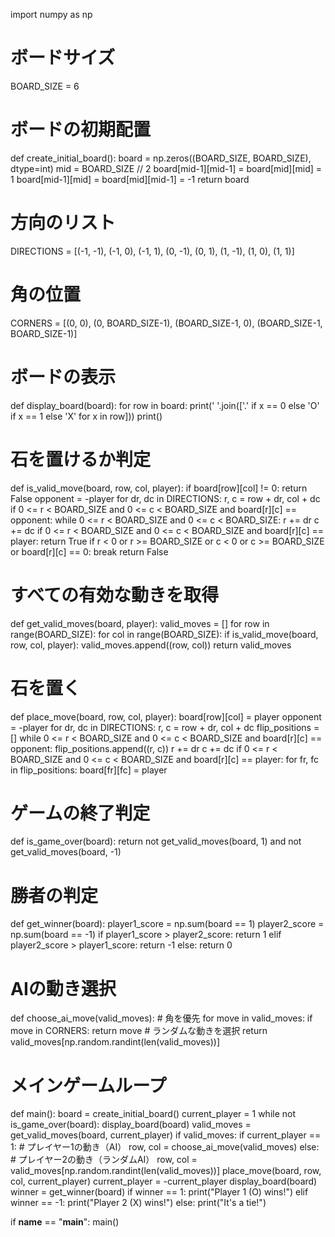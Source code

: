 import numpy as np

# ボードサイズ
BOARD_SIZE = 6

# ボードの初期配置
def create_initial_board():
    board = np.zeros((BOARD_SIZE, BOARD_SIZE), dtype=int)
    mid = BOARD_SIZE // 2
    board[mid-1][mid-1] = board[mid][mid] = 1
    board[mid-1][mid] = board[mid][mid-1] = -1
    return board

# 方向のリスト
DIRECTIONS = [(-1, -1), (-1, 0), (-1, 1), (0, -1), (0, 1), (1, -1), (1, 0), (1, 1)]

# 角の位置
CORNERS = [(0, 0), (0, BOARD_SIZE-1), (BOARD_SIZE-1, 0), (BOARD_SIZE-1, BOARD_SIZE-1)]

# ボードの表示
def display_board(board):
    for row in board:
        print(' '.join(['.' if x == 0 else 'O' if x == 1 else 'X' for x in row]))
    print()

# 石を置けるか判定
def is_valid_move(board, row, col, player):
    if board[row][col] != 0:
        return False
    opponent = -player
    for dr, dc in DIRECTIONS:
        r, c = row + dr, col + dc
        if 0 <= r < BOARD_SIZE and 0 <= c < BOARD_SIZE and board[r][c] == opponent:
            while 0 <= r < BOARD_SIZE and 0 <= c < BOARD_SIZE:
                r += dr
                c += dc
                if 0 <= r < BOARD_SIZE and 0 <= c < BOARD_SIZE and board[r][c] == player:
                    return True
                if r < 0 or r >= BOARD_SIZE or c < 0 or c >= BOARD_SIZE or board[r][c] == 0:
                    break
    return False

# すべての有効な動きを取得
def get_valid_moves(board, player):
    valid_moves = []
    for row in range(BOARD_SIZE):
        for col in range(BOARD_SIZE):
            if is_valid_move(board, row, col, player):
                valid_moves.append((row, col))
    return valid_moves

# 石を置く
def place_move(board, row, col, player):
    board[row][col] = player
    opponent = -player
    for dr, dc in DIRECTIONS:
        r, c = row + dr, col + dc
        flip_positions = []
        while 0 <= r < BOARD_SIZE and 0 <= c < BOARD_SIZE and board[r][c] == opponent:
            flip_positions.append((r, c))
            r += dr
            c += dc
        if 0 <= r < BOARD_SIZE and 0 <= c < BOARD_SIZE and board[r][c] == player:
            for fr, fc in flip_positions:
                board[fr][fc] = player

# ゲームの終了判定
def is_game_over(board):
    return not get_valid_moves(board, 1) and not get_valid_moves(board, -1)

# 勝者の判定
def get_winner(board):
    player1_score = np.sum(board == 1)
    player2_score = np.sum(board == -1)
    if player1_score > player2_score:
        return 1
    elif player2_score > player1_score:
        return -1
    else:
        return 0

# AIの動き選択
def choose_ai_move(valid_moves):
    # 角を優先
    for move in valid_moves:
        if move in CORNERS:
            return move
    # ランダムな動きを選択
    return valid_moves[np.random.randint(len(valid_moves))]

# メインゲームループ
def main():
    board = create_initial_board()
    current_player = 1
    while not is_game_over(board):
        display_board(board)
        valid_moves = get_valid_moves(board, current_player)
        if valid_moves:
            if current_player == 1:
                # プレイヤー1の動き（AI）
                row, col = choose_ai_move(valid_moves)
            else:
                # プレイヤー2の動き（ランダムAI）
                row, col = valid_moves[np.random.randint(len(valid_moves))]
            place_move(board, row, col, current_player)
        current_player = -current_player
    display_board(board)
    winner = get_winner(board)
    if winner == 1:
        print("Player 1 (O) wins!")
    elif winner == -1:
        print("Player 2 (X) wins!")
    else:
        print("It's a tie!")

if __name__ == "__main__":
    main()
